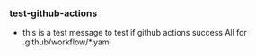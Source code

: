 ###  test-github-actions

+ this is a test message to test if github actions success
  All for .github/workflow/*.yaml
